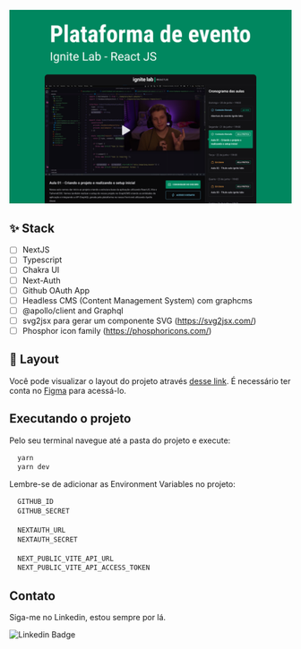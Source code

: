 ![App Screenshot](.github/cover.png)

## ✨ Stack
-  [ ] NextJS
-  [ ] Typescript
-  [ ] Chakra UI
-  [ ] Next-Auth
-  [ ] Github OAuth App
-  [ ] Headless CMS (Content Management System) com graphcms
-  [ ] @apollo/client and Graphql
-  [ ] svg2jsx para gerar um componente SVG (https://svg2jsx.com/)
-  [ ] Phosphor icon family (https://phosphoricons.com/)

## 🔖 Layout

Você pode visualizar o layout do projeto através [desse link](https://www.figma.com/community/file/1120711251998877938). É necessário ter conta no [Figma](http://figma.com/) para acessá-lo.

## Executando o projeto

Pelo seu terminal navegue até a pasta do projeto e execute:

```cl
  yarn
  yarn dev
```

Lembre-se de adicionar as Environment Variables no projeto:

```cl
  GITHUB_ID
  GITHUB_SECRET

  NEXTAUTH_URL
  NEXTAUTH_SECRET

  NEXT_PUBLIC_VITE_API_URL
  NEXT_PUBLIC_VITE_API_ACCESS_TOKEN
```

## Contato

Siga-me no Linkedin, estou sempre por lá.

![Linkedin Badge](https://img.shields.io/badge/-Rudney%20Rodrigues-6633cc?style=flat-square&logo=Linkedin&logoColor=white&link=https://www.linkedin.com/in/rudney.rodrigues.3/)
